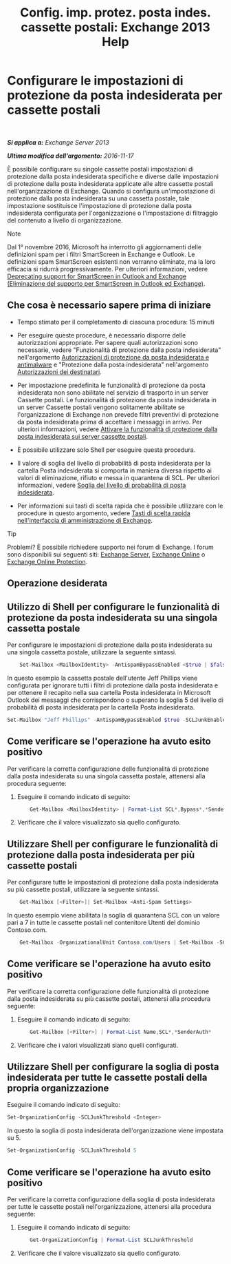 ﻿---
title: 'Config. imp. protez. posta indes. cassette postali: Exchange 2013 Help'
TOCTitle: Configurare le impostazioni di protezione da posta indesiderata per cassette postali
ms:assetid: 868d7fd8-e817-46ba-9b67-edf2f50b9494
ms:mtpsurl: https://technet.microsoft.com/it-it/library/Bb123559(v=EXCHG.150)
ms:contentKeyID: 50481089
ms.date: 05/22/2018
mtps_version: v=EXCHG.150
ms.translationtype: MT
---

# Configurare le impostazioni di protezione da posta indesiderata per cassette postali

 

_**Si applica a:** Exchange Server 2013_

_**Ultima modifica dell'argomento:** 2016-11-17_

È possibile configurare su singole cassette postali impostazioni di protezione dalla posta indesiderata specifiche e diverse dalle impostazioni di protezione dalla posta indesiderata applicate alle altre cassette postali nell'organizzazione di Exchange. Quando si configura un'impostazione di protezione dalla posta indesiderata su una cassetta postale, tale impostazione sostituisce l'impostazione di protezione dalla posta indesiderata configurata per l'organizzazione o l'impostazione di filtraggio del contenuto a livello di organizzazione.


> [!NOTE]
> Dal 1° novembre 2016, Microsoft ha interrotto gli aggiornamenti delle definizioni spam per i filtri SmartScreen in Exchange e Outlook. Le definizioni spam SmartScreen esistenti non verranno eliminate, ma la loro efficacia si ridurrà progressivamente. Per ulteriori informazioni, vedere <A href="https://go.microsoft.com/fwlink/p/?linkid=835894">Deprecating support for SmartScreen in Outlook and Exchange (Eliminazione del supporto per SmartScreen in Outlook ed Exchange)</A>.



## Che cosa è necessario sapere prima di iniziare

  - Tempo stimato per il completamento di ciascuna procedura: 15 minuti

  - Per eseguire queste procedure, è necessario disporre delle autorizzazioni appropriate. Per sapere quali autorizzazioni sono necessarie, vedere "Funzionalità di protezione dalla posta indesiderata" nell'argomento [Autorizzazioni di protezione da posta indesiderata e antimalware](anti-spam-and-anti-malware-permissions-exchange-2013-help.md) e "Protezione dalla posta indesiderata" nell'argomento [Autorizzazioni dei destinatari](recipients-permissions-exchange-2013-help.md).

  - Per impostazione predefinita le funzionalità di protezione da posta indesiderata non sono abilitate nel servizio di trasporto in un server Cassette postali. Le funzionalità di protezione da posta indesiderata in un server Cassette postali vengono solitamente abilitate se l'organizzazione di Exchange non prevede filtri preventivi di protezione da posta indesiderata prima di accettare i messaggi in arrivo. Per ulteriori informazioni, vedere [Attivare la funzionalità di protezione dalla posta indesiderata sui server cassette postali](enable-anti-spam-functionality-on-mailbox-servers-exchange-2013-help.md).

  - È possibile utilizzare solo Shell per eseguire questa procedura.

  - Il valore di soglia del livello di probabilità di posta indesiderata per la cartella Posta indesiderata si comporta in maniera diversa rispetto ai valori di eliminazione, rifiuto e messa in quarantena di SCL. Per ulteriori informazioni, vedere [Soglia del livello di probabilità di posta indesiderata](spam-confidence-level-threshold-exchange-2013-help.md).

  - Per informazioni sui tasti di scelta rapida che è possibile utilizzare con le procedure in questo argomento, vedere [Tasti di scelta rapida nell'interfaccia di amministrazione di Exchange](keyboard-shortcuts-in-the-exchange-admin-center-exchange-online-protection-help.md).


> [!TIP]
> Problemi? È possibile richiedere supporto nei forum di Exchange. I forum sono disponibili sui seguenti siti: <A href="https://go.microsoft.com/fwlink/p/?linkid=60612">Exchange Server</A>, <A href="https://go.microsoft.com/fwlink/p/?linkid=267542">Exchange Online</A> o <A href="https://go.microsoft.com/fwlink/p/?linkid=285351">Exchange Online Protection</A>.



## Operazione desiderata

## Utilizzo di Shell per configurare le funzionalità di protezione da posta indesiderata su una singola cassetta postale

Per configurare le impostazioni di protezione dalla posta indesiderata su una singola cassetta postale, utilizzare la seguente sintassi.
```powershell
    Set-Mailbox <MailboxIdentity> -AntispamBypassEnabled <$true | $false> -RequireSenderAuthenticationEnabled <$true | $false> -SCLDeleteEnabled <$true | $false | $null> -SCLDeleteThreshold <0-9 | $null> -SCLJunkEnabled <$true | $false | $null > -SCLJunkThreshold <0-9 | $null> -SCLQuarantineEnabled <$true | $false | $null > -SCLQuarantineThreshold <0-9 | $null> -SCLRejectEnabled <$true | $false | $null > -SCLRejectThreshold <0-9 | $null>
```

In questo esempio la cassetta postale dell'utente Jeff Phillips viene configurata per ignorare tutti i filtri di protezione dalla posta indesiderata e per ottenere il recapito nella sua cartella Posta indesiderata in Microsoft Outlook dei messaggi che corrispondono o superano la soglia 5 del livello di probabilità di posta indesiderata per la cartella Posta indesiderata.

```powershell
Set-Mailbox "Jeff Phillips" -AntispamBypassEnabled $true -SCLJunkEnabled $true -SCLJunkThreshold 4
```

## Come verificare se l'operazione ha avuto esito positivo

Per verificare la corretta configurazione delle funzionalità di protezione dalla posta indesiderata su una singola cassetta postale, attenersi alla procedura seguente:

1.  Eseguire il comando indicato di seguito:
    ```powershell
        Get-Mailbox <MailboxIdentity> | Format-List SCL*,Bypass*,*SenderAuth*
    ```

2.  Verificare che il valore visualizzato sia quello configurato.

## Utilizzare Shell per configurare le funzionalità di protezione dalla posta indesiderata per più cassette postali

Per configurare tutte le impostazioni di protezione dalla posta indesiderata su più cassette postali, utilizzare la seguente sintassi.
```powershell
    Get-Mailbox [<Filter>]| Set-Mailbox <Anti-Spam Settings>
```

In questo esempio viene abilitata la soglia di quarantena SCL con un valore pari a 7 in tutte le cassette postali nel contenitore Utenti del dominio Contoso.com.
```powershell
    Get-Mailbox -OrganizationalUnit Contoso.com/Users | Set-Mailbox -SCLQuarantineEnabled $true -SCLQuarantineThreshold 7
````

## Come verificare se l'operazione ha avuto esito positivo

Per verificare la corretta configurazione delle funzionalità di protezione dalla posta indesiderata su più cassette postali, attenersi alla procedura seguente:

1.  Eseguire il comando indicato di seguito:
    ```powershell
        Get-Mailbox [<Filter>] | Format-List Name,SCL*,*SenderAuth*
    ```
2.  Verificare che i valori visualizzati siano quelli configurati.

## Utilizzare Shell per configurare la soglia di posta indesiderata per tutte le cassette postali della propria organizzazione

Eseguire il comando indicato di seguito:

```powershell
Set-OrganizationConfig -SCLJunkThreshold <Integer>
```

In questo la soglia di posta indesiderata dell'organizzazione viene impostata su 5.

```powershell
Set-OrganizationConfig -SCLJunkThreshold 5
```

## Come verificare se l'operazione ha avuto esito positivo

Per verificare la corretta configurazione della soglia di posta indesiderata per tutte le cassette postali nell'organizzazione, attenersi alla procedura seguente:

1.  Eseguire il comando indicato di seguito:
    
    ```powershell
        Get-OrganizationConfig | Format-List SCLJunkThreshold
    ```

2.  Verificare che il valore visualizzato sia quello configurato.

